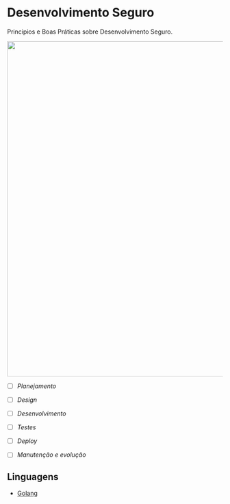 # Desenvolvimento Seguro
Principios e Boas Práticas sobre Desenvolvimento Seguro. 

<p align="center">  
<img src="https://res.cloudinary.com/hy4kyit2a/f_auto,fl_lossy,q_70/learn/modules/application-security-planning/protect-applications-with-a-secure-development-lifecycle/images/e5e5b7bb90e48733c284c5055cf9bf39_ck-4-iu-960-a-000-j-12-b-14-dzue-69-x.png" width="782"/>

</p>

- [ ] *Planejamento*
- [ ] *Design*
- [ ] *Desenvolvimento*
- [ ] *Testes*
- [ ] *Deploy*
- [ ] *Manutenção e evolução*



## Linguagens 

- [Golang](https://github.com/wh0isdxk/DesenvolvimentoSeguro/blob/main/GolangSecurity.md)
